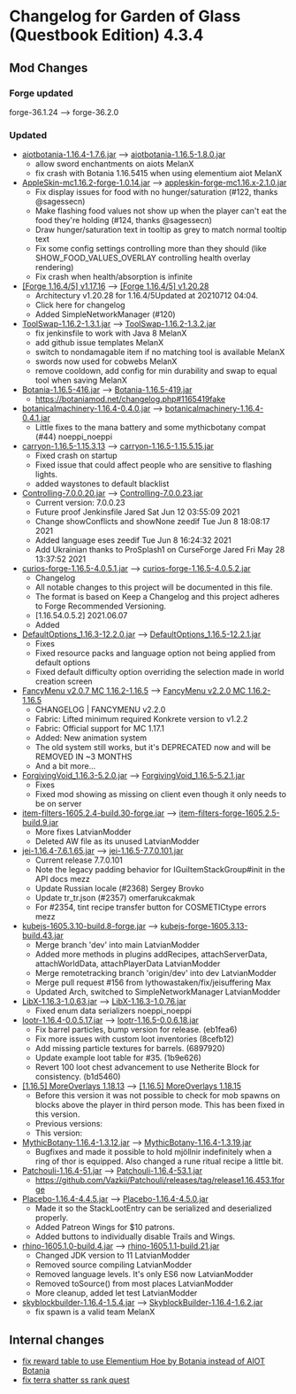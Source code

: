 # Changelog for Garden of Glass (Questbook Edition) 4.3.4
## Mod Changes
### Forge updated
forge-36.1.24 --> forge-36.2.0
### Updated
- [aiotbotania-1.16.4-1.7.6.jar](https://www.curseforge.com/minecraft/mc-mods/aiot-botania/files/3310699) --> [aiotbotania-1.16.5-1.8.0.jar](https://www.curseforge.com/minecraft/mc-mods/aiot-botania/files/3377560)
	- allow sword enchantments on aiots  MelanX
	- fix crash with Botania 1.16.5415 when using elementium aiot  MelanX
- [AppleSkin-mc1.16.2-forge-1.0.14.jar](https://www.curseforge.com/minecraft/mc-mods/appleskin/files/3035787) --> [appleskin-forge-mc1.16.x-2.1.0.jar](https://www.curseforge.com/minecraft/mc-mods/appleskin/files/3395800)
	- Fix display issues for food with no hunger/saturation (#122, thanks @sagessecn)
	- Make flashing food values not show up when the player can't eat the food they're holding (#124, thanks @sagessecn)
	- Draw hunger/saturation text in tooltip as grey to match normal tooltip text
	- Fix some config settings controlling more than they should (like SHOW_FOOD_VALUES_OVERLAY controlling health overlay rendering)
	- Fix crash when health/absorption is infinite
- [[Forge 1.16.4/5] v1.17.16](https://www.curseforge.com/minecraft/mc-mods/architectury-forge/files/3327174) --> [[Forge 1.16.4/5] v1.20.28](https://www.curseforge.com/minecraft/mc-mods/architectury-forge/files/3385660)
	- Architectury v1.20.28 for 1.16.4/5Updated at 20210712 04:04.
	- Click here for changelog
	- Added SimpleNetworkManager (#120)
- [ToolSwap-1.16.2-1.3.1.jar](https://www.curseforge.com/minecraft/mc-mods/automatic-tool-swap/files/3180564) --> [ToolSwap-1.16.2-1.3.2.jar](https://www.curseforge.com/minecraft/mc-mods/automatic-tool-swap/files/3370986)
	- fix jenkinsfile to work with Java 8  MelanX
	- add github issue templates  MelanX
	- switch to nondamagable item if no matching tool is available  MelanX
	- swords now used for cobwebs  MelanX
	- remove cooldown, add config for min durability and swap to equal tool when saving  MelanX
- [Botania-1.16.5-416.jar](https://www.curseforge.com/minecraft/mc-mods/botania/files/3300995) --> [Botania-1.16.5-419.jar](https://www.curseforge.com/minecraft/mc-mods/botania/files/3386883)
	- https://botaniamod.net/changelog.php#1165419fake
- [botanicalmachinery-1.16.4-0.4.0.jar](https://www.curseforge.com/minecraft/mc-mods/botanical-machinery/files/3279377) --> [botanicalmachinery-1.16.4-0.4.1.jar](https://www.curseforge.com/minecraft/mc-mods/botanical-machinery/files/3342952)
	- Little fixes to the mana battery and some mythicbotany compat (#44)  noeppi_noeppi
- [carryon-1.16.5-1.15.3.13](https://www.curseforge.com/minecraft/mc-mods/carry-on/files/3206755) --> [carryon-1.16.5-1.15.5.15.jar](https://www.curseforge.com/minecraft/mc-mods/carry-on/files/3339353)
	- Fixed crash on startup
	- Fixed issue that could affect people who are sensitive to flashing lights.
	- added waystones to default blacklist
- [Controlling-7.0.0.20.jar](https://www.curseforge.com/minecraft/mc-mods/controlling/files/3328039) --> [Controlling-7.0.0.23.jar](https://www.curseforge.com/minecraft/mc-mods/controlling/files/3348514)
	- Current version: 7.0.0.23
	- Future proof Jenkinsfile  Jared  Sat Jun 12 03:55:09 2021
	- Change showConflicts and showNone  zeedif  Tue Jun 8 18:08:17 2021
	- Added language eses  zeedif  Tue Jun 8 16:24:32 2021
	- Add Ukrainian thanks to ProSplash1 on CurseForge  Jared  Fri May 28 13:37:52 2021
- [curios-forge-1.16.5-4.0.5.1.jar](https://www.curseforge.com/minecraft/mc-mods/curios/files/3275653) --> [curios-forge-1.16.5-4.0.5.2.jar](https://www.curseforge.com/minecraft/mc-mods/curios/files/3343065)
	- Changelog
	- All notable changes to this project will be documented in this file.
	- The format is based on Keep a Changelog and this project adheres to Forge Recommended Versioning.
	- [1.16.54.0.5.2]  2021.06.07
	- Added
- [DefaultOptions_1.16.3-12.2.0.jar](https://www.curseforge.com/minecraft/mc-mods/default-options/files/3066044) --> [DefaultOptions_1.16.5-12.2.1.jar](https://www.curseforge.com/minecraft/mc-mods/default-options/files/3330403)
	- Fixes
	- Fixed resource packs and language option not being applied from default options
	- Fixed default difficulty option overriding the selection made in world creation screen
- [FancyMenu v2.0.7 MC 1.16.2-1.16.5](https://www.curseforge.com/minecraft/mc-mods/fancymenu/files/3314406) --> [FancyMenu v2.2.0 MC 1.16.2-1.16.5](https://www.curseforge.com/minecraft/mc-mods/fancymenu/files/3391015)
	- CHANGELOG | FANCYMENU v2.2.0
	- Fabric: Lifted minimum required Konkrete version to v1.2.2
	- Fabric: Official support for MC 1.17.1
	- Added: New animation system
	- The old system still works, but it's DEPRECATED now and will be REMOVED IN ~3 MONTHS
	- And a bit more...
- [ForgivingVoid_1.16.3-5.2.0.jar](https://www.curseforge.com/minecraft/mc-mods/forgiving-void/files/3066090) --> [ForgivingVoid_1.16.5-5.2.1.jar](https://www.curseforge.com/minecraft/mc-mods/forgiving-void/files/3330716)
	- Fixes
	- Fixed mod showing as missing on client even though it only needs to be on server
- [item-filters-1605.2.4-build.30-forge.jar](https://www.curseforge.com/minecraft/mc-mods/item-filters-forge/files/3231742) --> [item-filters-forge-1605.2.5-build.9.jar](https://www.curseforge.com/minecraft/mc-mods/item-filters-forge/files/3376819)
	- More fixes  LatvianModder
	- Deleted AW file as its unused  LatvianModder
- [jei-1.16.4-7.6.1.65.jar](https://www.curseforge.com/minecraft/mc-mods/jei/files/3157864) --> [jei-1.16.5-7.7.0.101.jar](https://www.curseforge.com/minecraft/mc-mods/jei/files/3327383)
	- Current release 7.7.0.101
	- Note the legacy padding behavior for IGuiItemStackGroup#init in the API docs  mezz
	- Update Russian locale (#2368)  Sergey Brovko
	- Update tr_tr.json (#2357)  omerfarukcakmak
	- For #2354, tint recipe transfer button for COSMETICtype errors  mezz
- [kubejs-1605.3.10-build.8-forge.jar](https://www.curseforge.com/minecraft/mc-mods/kubejs-forge/files/3320816) --> [kubejs-forge-1605.3.13-build.43.jar](https://www.curseforge.com/minecraft/mc-mods/kubejs-forge/files/3397256)
	- Merge branch 'dev' into main  LatvianModder
	- Added more methods in plugins  addRecipes, attachServerData, attachWorldData, attachPlayerData  LatvianModder
	- Merge remotetracking branch 'origin/dev' into dev  LatvianModder
	- Merge pull request #156 from lythowastaken/fix/jeisuffering  Max
	- Updated Arch, switched to SimpleNetworkManager  LatvianModder
- [LibX-1.16.3-1.0.63.jar](https://www.curseforge.com/minecraft/mc-mods/libx/files/3296083) --> [LibX-1.16.3-1.0.76.jar](https://www.curseforge.com/minecraft/mc-mods/libx/files/3329216)
	- Fixed enum data serializers  noeppi_noeppi
- [lootr-1.16.4-0.0.5.17.jar](https://www.curseforge.com/minecraft/mc-mods/lootr/files/3272069) --> [lootr-1.16.5-0.0.6.18.jar](https://www.curseforge.com/minecraft/mc-mods/lootr/files/3392297)
	- Fix barrel particles, bump version for release. (eb1fea6)
	- Fix more issues with custom loot inventories (8cefb12)
	- Add missing particle textures for barrels. (6897920)
	- Update example loot table for #35. (1b9e626)
	- Revert 100 loot chest advancement to use Netherite Block for consistency. (b1d5460)
- [[1.16.5] MoreOverlays 1.18.13](https://www.curseforge.com/minecraft/mc-mods/more-overlays-updated/files/3172013) --> [[1.16.5] MoreOverlays 1.18.15](https://www.curseforge.com/minecraft/mc-mods/more-overlays-updated/files/3395133)
	- Before this version it was not possible to check for mob spawns on blocks above the player in third person mode. This has been fixed in this version.
	- Previous versions:
	- This version:
- [MythicBotany-1.16.4-1.3.12.jar](https://www.curseforge.com/minecraft/mc-mods/mythicbotany/files/3324159) --> [MythicBotany-1.16.4-1.3.19.jar](https://www.curseforge.com/minecraft/mc-mods/mythicbotany/files/3395875)
	- Bugfixes and made it possible to hold mj&ouml;llnir indefinitely when a ring of thor is equipped. Also changed a rune ritual recipe a little bit.
- [Patchouli-1.16.4-51.jar](https://www.curseforge.com/minecraft/mc-mods/patchouli/files/3300030) --> [Patchouli-1.16.4-53.1.jar](https://www.curseforge.com/minecraft/mc-mods/patchouli/files/3374063)
	- https://github.com/Vazkii/Patchouli/releases/tag/release1.16.453.1forge
- [Placebo-1.16.4-4.4.5.jar](https://www.curseforge.com/minecraft/mc-mods/placebo/files/3314315) --> [Placebo-1.16.4-4.5.0.jar](https://www.curseforge.com/minecraft/mc-mods/placebo/files/3331459)
	- Made it so the StackLootEntry can be serialized and deserialized properly.
	- Added Patreon Wings for $10 patrons.
	- Added buttons to individually disable Trails and Wings.
- [rhino-1605.1.0-build.4.jar](https://www.curseforge.com/minecraft/mc-mods/rhino/files/3319221) --> [rhino-1605.1.1-build.21.jar](https://www.curseforge.com/minecraft/mc-mods/rhino/files/3354586)
	- Changed JDK version to 11  LatvianModder
	- Removed source compiling  LatvianModder
	- Removed language levels. It's only ES6 now  LatvianModder
	- Removed toSource() from most places  LatvianModder
	- More cleanup, added let test  LatvianModder
- [skyblockbuilder-1.16.4-1.5.4.jar](https://www.curseforge.com/minecraft/mc-mods/skyblock-builder/files/3302879) --> [SkyblockBuilder-1.16.4-1.6.2.jar](https://www.curseforge.com/minecraft/mc-mods/skyblock-builder/files/3353123)
	- fix spawn is a valid team  MelanX


## Internal changes
- [fix reward table to use Elementium Hoe by Botania instead of AIOT Botania](https://github.com/MelanX/GardenofGlass-QuestbookEdition/commit/65ec0622c38d4868086ba926fe6f53f599e7eadb)
- [fix terra shatter ss rank quest](https://github.com/MelanX/GardenofGlass-QuestbookEdition/commit/4aa8db9dfa0d7bdc5f2172343c6f95f57b735971)
